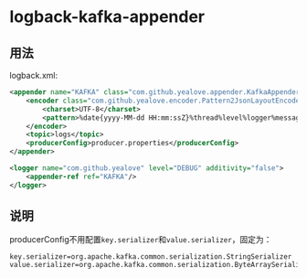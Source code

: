 # logback-kafka-appender

## 用法

logback.xml:
```xml
<appender name="KAFKA" class="com.github.yealove.appender.KafkaAppender">
    <encoder class="com.github.yealove.encoder.Pattern2JsonLayoutEncoder">
        <charset>UTF-8</charset>
        <pattern>%date{yyyy-MM-dd HH:mm:ssZ}%thread%level%logger%message%exception</pattern>
    </encoder>
    <topic>logs</topic>
    <producerConfig>producer.properties</producerConfig>
</appender>

<logger name="com.github.yealove" level="DEBUG" additivity="false">
    <appender-ref ref="KAFKA"/>
</logger>
```


## 说明
producerConfig不用配置`key.serializer`和`value.serializer`，固定为：
```properties
key.serializer=org.apache.kafka.common.serialization.StringSerializer
value.serializer=org.apache.kafka.common.serialization.ByteArraySerializer
```
